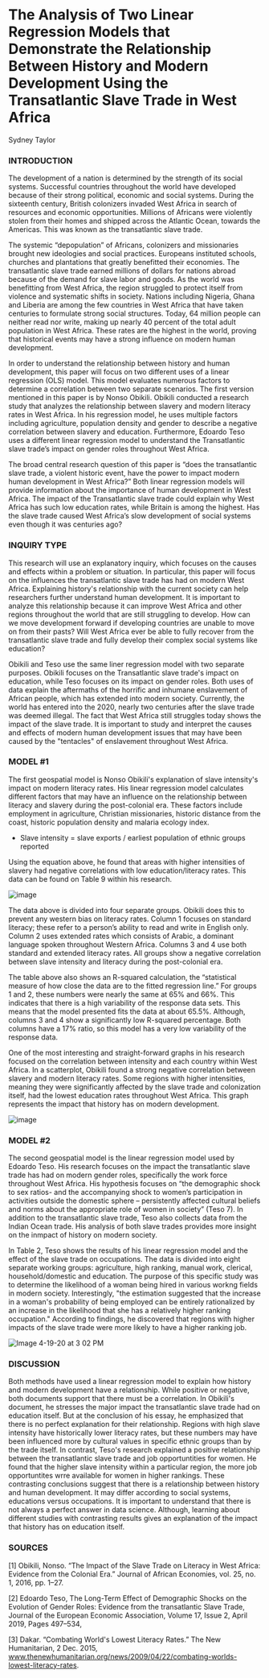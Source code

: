 # The Analysis of Two Linear Regression Models that Demonstrate the Relationship Between History and Modern Development Using the Transatlantic Slave Trade in West Africa

Sydney Taylor 

### INTRODUCTION

The development of a nation is determined by the strength of its social systems. Successful countries throughout the world have developed because of their strong political, economic and social systems. During the sixteenth century, British colonizers invaded West Africa in search of resources and economic opportunities. Millions of Africans were violently stolen from their homes and shipped across the Atlantic Ocean, towards the Americas. This was known as the transatlantic slave trade. 

The systemic “depopulation” of Africans, colonizers and missionaries brought new ideologies and social practices. Europeans instituted schools, churches and plantations that greatly benefitted their economies. The transatlantic slave trade earned millions of dollars for nations abroad because of the demand for slave labor and goods. As the world was benefitting from West Africa, the region struggled to protect itself from violence and systematic shifts in society. Nations including Nigeria, Ghana and Liberia are among the few countries in West Africa that have taken centuries to formulate strong social structures. Today, 64 million people can neither read nor write, making up nearly 40 percent of the total adult population in West Africa. These rates are the highest in the world, proving that historical events may have a strong influence on modern human development.

In order to understand the relationship between history and human development, this paper will focus on two different uses of a linear regression (OLS) model. This model evaluates numerous factors to determine a correlation between two separate scenarios. The first version mentioned in this paper is by Nonso Obikili. Obikili conducted a research study that analyzes the relationship between slavery and modern literacy rates in West Africa. In his regression model, he uses multiple factors including agriculture, population density and gender to describe a negative correlation between slavery and education. Furthermore, Edoardo Teso uses a different linear regression model to understand the Transatlantic slave trade’s impact on gender roles throughout West Africa.

The broad central research question of this paper is “does the transatlantic slave trade, a violent historic event, have the power to impact modern human development in West Africa?” Both linear regression models will provide information about the importance of human development in West Africa. The impact of the Transatlantic slave trade could explain why West Africa has such low education rates, while Britain is among the highest. Has the slave trade caused West Africa’s slow development of social systems even though it was centuries ago? 


### INQUIRY TYPE 

This research will use an explanatory inquiry, which focuses on the causes and effects within a problem or situation. In particular, this paper will focus on the influences the transatlantic slave trade has had on modern West Africa. Explaining history's relationship with the current society can help researchers further understand human development. It is important to analyze this relationship because it can improve West Africa and other regions throughout the world that are still struggling to develop. How can we move development forward if developing countries are unable to move on from their pasts? Will West Africa ever be able to fully recover from the transatlantic slave trade and fully develop their complex social systems like education?

Obikili and Teso use the same liner regression model with two separate purposes. Obikili focuses on the Transatlantic slave trade's impact on education, while Teso focuses on its impact on gender roles. Both uses of data explain the aftermaths of the horrific and inhumane enslavement of African people, which has extended into modern society. Currently, the world has entered into the 2020, nearly two centuries after the slave trade was deemed illegal. The fact that West Africa still struggles today shows the impact of the slave trade. It is important to study and interpret the causes and effects of modern human development issues that may have been caused by the "tentacles" of enslavement throughout West Africa.


### MODEL #1

The first geospatial model is Nonso Obikili's explanation of slave intensity's impact on modern literacy rates. His linear regression model calculates different factors that may have an influence on the relationship between literacy and slavery during the post-colonial era. These factors include employment in agriculture, Christian missionaries, historic distance from the coast, historic population density and malaria ecology index. 

- Slave intensity = slave exports / earliest population of ethnic groups reported

Using the equation above, he found that areas with higher intensities of slavery had negative correlations with low education/literacy rates. This data can be found on Table 9 within his research. 
 
![image](https://user-images.githubusercontent.com/60228358/79695945-afaf1f80-8247-11ea-9c0a-198b16b6d2ac.png)
 
The data above is divided into four separate groups. Obikili does this to prevent any western bias on literacy rates. Column 1 focuses on standard literacy; these refer to a person’s ability to read and write in English only. Column 2 uses extended rates which consists of Arabic, a dominant language spoken throughout Western Africa.  Columns 3 and 4 use both standard and extended literacy rates. All groups show a negative correlation between slave intensity and literacy during the post-colonial era. 

The table above also shows an R-squared calculation, the “statistical measure of how close the data are to the fitted regression line.” For groups 1 and 2, these numbers were nearly the same at 65% and 66%. This indicates that there is a high variability of the response data sets. This means that the model presented fits the data at about 65.5%. Although, columns 3 and 4 show a significantly low R-squared percentage. Both columns have a 17% ratio, so this model has a very low variability of the response data. 

One of the most interesting and straight-forward graphs in his research focused on the correlation between intensity and each country within West Africa. In a scatterplot, Obikili found a strong negative correlation between slavery and modern literacy rates. Some regions with higher intensities, meaning they were significantly affected by the slave trade and colonization itself, had the lowest education rates throughout West Africa. This graph represents the impact that history has on modern development.

![image](https://user-images.githubusercontent.com/60228358/79696103-95c20c80-8248-11ea-8754-0de4d66e5885.png)

### MODEL #2

The second geospatial model is the linear regression model used by Edoardo Teso. His research focuses on the impact the transatlantic slave trade has had on modern gender roles, specifically the work force throughout West Africa. His hypothesis focuses on “the demographic shock to sex ratios- and the accompanying shock to women’s participation in activities outside the domestic sphere – persistently affected cultural beliefs and norms about the appropriate role of women in society” (Teso 7). In addition to the transatlantic slave trade, Teso also collects data from the Indian Ocean trade. His analysis of both slave trades provides more insight on the inmpact of history on modern society. 

In Table 2, Teso shows the results of his linear regression model and the effect of the slave trade on occupations. The data is divided into eight separate working groups: agriculture, high ranking, manual work, clerical, household/domestic and education. The purpose of this specific study was to determine the likelihood of a woman being hired in various workng fields in modern society. Interestingly, "the estimation suggested that the increase in a woman's probability of being employed can be entirely rationalized by an increase in the likelihood that she has a relatively higher ranking occupation." According to findings, he discovered that regions with higher impacts of the slave trade were more likely to have a higher ranking job. 

![Image 4-19-20 at 3 02 PM](https://user-images.githubusercontent.com/60228358/79697121-da50a680-824e-11ea-8b75-3d9d780cdd61.jpg)

### DISCUSSION

Both methods have used a linear regression model to explain how history and modern development have a relationship. While positive or negative, both documents support that there must be a correlation. In Obikili's document, he stresses the major impact the transatlantic slave trade had on education itself. But at the conclusion of his essay, he emphasized that there is no perfect explanation for their relationship. Regions with high slave intensity have historically lower literacy rates, but these numbers may have been influenced more by cultural values in specific ethnic groups than by the trade itself. In contrast, Teso's research explained a positive relationship between the transatlantic slave trade and job opportuntities for women. He found that the higher slave intensity within a particular region, the more job opportuntites wrre available for women in higher rankings. These contrasting conclusions suggest that there is a relationship between history and human development. It may differ according to social systems, educations versus occupations. It is important to understand that there is not always a perfect answer in data science. Although, learning about different studies with contrasting results gives an explanation of the impact that history has on education itself. 

### SOURCES 

[1] Obikili, Nonso. “The Impact of the Slave Trade on Literacy in West Africa: Evidence from the Colonial Era.” Journal of African Economies, vol. 25, no. 1, 2016, pp. 1–27.

[2] Edoardo Teso, The Long-Term Effect of Demographic Shocks on the Evolution of Gender Roles: Evidence from the transatlantic Slave Trade, Journal of the European Economic Association, Volume 17, Issue 2, April 2019, Pages 497–534,

[3] Dakar. “Combating World's Lowest Literacy Rates.” The New Humanitarian, 2 Dec. 2015, www.thenewhumanitarian.org/news/2009/04/22/combating-worlds-lowest-literacy-rates.




